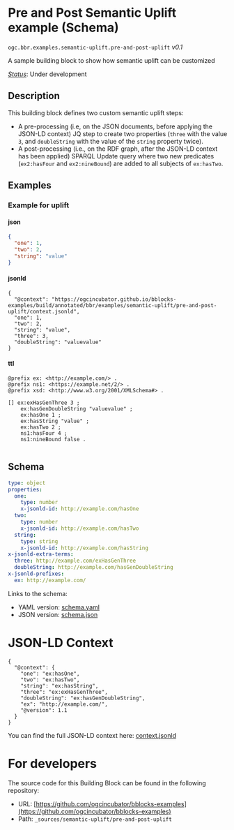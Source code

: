 
# Pre and Post Semantic Uplift example (Schema)

`ogc.bbr.examples.semantic-uplift.pre-and-post-uplift` *v0.1*

A sample building block to show how semantic uplift can be customized

[*Status*](http://www.opengis.net/def/status): Under development

## Description

This building block defines two custom semantic uplift steps:

* A pre-processing (i.e, on the JSON documents, before applying the JSON-LD context) JQ step to create two
  properties (`three` with the value `3`, and `doubleString` with the value of the `string` property twice).
* A post-processing (i.e., on the RDF graph, after the JSON-LD context has been applied) SPARQL Update
  query where two new predicates (`ex2:hasFour` and `ex2:nineBound`) are added to all subjects of `ex:hasTwo`.

## Examples

### Example for uplift
#### json
```json
{
  "one": 1,
  "two": 2,
  "string": "value"
}
```

#### jsonld
```jsonld
{
  "@context": "https://ogcincubator.github.io/bblocks-examples/build/annotated/bbr/examples/semantic-uplift/pre-and-post-uplift/context.jsonld",
  "one": 1,
  "two": 2,
  "string": "value",
  "three": 3,
  "doubleString": "valuevalue"
}
```

#### ttl
```ttl
@prefix ex: <http://example.com/> .
@prefix ns1: <https://example.net/2/> .
@prefix xsd: <http://www.w3.org/2001/XMLSchema#> .

[] ex:exHasGenThree 3 ;
    ex:hasGenDoubleString "valuevalue" ;
    ex:hasOne 1 ;
    ex:hasString "value" ;
    ex:hasTwo 2 ;
    ns1:hasFour 4 ;
    ns1:nineBound false .


```

## Schema

```yaml
type: object
properties:
  one:
    type: number
    x-jsonld-id: http://example.com/hasOne
  two:
    type: number
    x-jsonld-id: http://example.com/hasTwo
  string:
    type: string
    x-jsonld-id: http://example.com/hasString
x-jsonld-extra-terms:
  three: http://example.com/exHasGenThree
  doubleString: http://example.com/hasGenDoubleString
x-jsonld-prefixes:
  ex: http://example.com/

```

Links to the schema:

* YAML version: [schema.yaml](https://ogcincubator.github.io/bblocks-examples/build/annotated/bbr/examples/semantic-uplift/pre-and-post-uplift/schema.json)
* JSON version: [schema.json](https://ogcincubator.github.io/bblocks-examples/build/annotated/bbr/examples/semantic-uplift/pre-and-post-uplift/schema.yaml)


# JSON-LD Context

```jsonld
{
  "@context": {
    "one": "ex:hasOne",
    "two": "ex:hasTwo",
    "string": "ex:hasString",
    "three": "ex:exHasGenThree",
    "doubleString": "ex:hasGenDoubleString",
    "ex": "http://example.com/",
    "@version": 1.1
  }
}
```

You can find the full JSON-LD context here:
[context.jsonld](https://ogcincubator.github.io/bblocks-examples/build/annotated/bbr/examples/semantic-uplift/pre-and-post-uplift/context.jsonld)


# For developers

The source code for this Building Block can be found in the following repository:

* URL: [https://github.com/ogcincubator/bblocks-examples](https://github.com/ogcincubator/bblocks-examples)
* Path: `_sources/semantic-uplift/pre-and-post-uplift`

